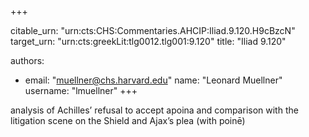 +++


citable_urn: "urn:cts:CHS:Commentaries.AHCIP:Iliad.9.120.H9cBzcN"
target_urn: "urn:cts:greekLit:tlg0012.tlg001:9.120"
title: "Iliad 9.120"

authors:
- email: "muellner@chs.harvard.edu"
  name: "Leonard Muellner"
  username: "lmuellner"
+++

<p>analysis of Achilles’ refusal to accept apoina and comparison with the litigation scene on the Shield and Ajax’s plea (with poinē)</p>